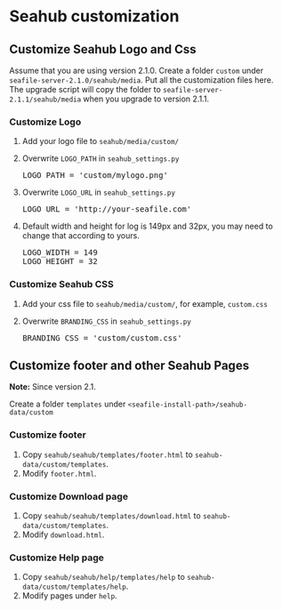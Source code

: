 # Seahub customization
## Customize Seahub Logo and Css

Assume that you are using version 2.1.0. Create a folder `custom` under `seafile-server-2.1.0/seahub/media`. Put all the customization files here. The upgrade script will copy the folder to `seafile-server-2.1.1/seahub/media` when you upgrade to version 2.1.1.

### Customize Logo

1. Add your logo file to `seahub/media/custom/`
2. Overwrite `LOGO_PATH` in `seahub_settings.py`

   <pre>
   LOGO_PATH = 'custom/mylogo.png'
   </pre>

3. Overwrite `LOGO_URL` in `seahub_settings.py`

   <pre>
   LOGO_URL = 'http://your-seafile.com'
   </pre>

4. Default width and height for log is 149px and 32px, you may need to change that according to yours.

   <pre>
   LOGO_WIDTH = 149
   LOGO_HEIGHT = 32
   </pre>
   
### Customize Seahub CSS

1. Add your css file to `seahub/media/custom/`, for example, `custom.css`
2. Overwrite `BRANDING_CSS` in `seahub_settings.py`

   <pre>
   BRANDING_CSS = 'custom/custom.css'
   </pre>

## Customize footer and other Seahub Pages

**Note:** Since version 2.1.

Create a folder ``templates`` under ``<seafile-install-path>/seahub-data/custom``

### Customize footer

1. Copy ``seahub/seahub/templates/footer.html`` to ``seahub-data/custom/templates``.
2. Modify `footer.html`.

### Customize Download page

1. Copy ``seahub/seahub/templates/download.html`` to ``seahub-data/custom/templates``.
2. Modify `download.html`.

### Customize Help page

1. Copy ``seahub/seahub/help/templates/help`` to ``seahub-data/custom/templates/help``.
2. Modify pages under `help`.

